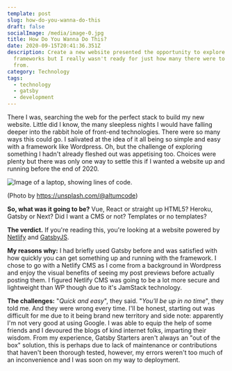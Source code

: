 ```yaml
---
template: post
slug: how-do-you-wanna-do-this
draft: false
socialImage: /media/image-0.jpg
title: How Do You Wanna Do This?
date: 2020-09-15T20:41:36.351Z
description: Create a new website presented the opportunity to explore new
  frameworks but I really wasn't ready for just how many there were to choose
  from.
category: Technology
tags:
  - technology
  - gatsby
  - development
---
```

There I was, searching the web for the perfect stack to build my new website. Little did I know, the many sleepless nights I would have falling deeper into the rabbit hole of front-end technologies. There were so many ways this could go. I salivated at the idea of it all being so simple and easy with a framework like Wordpress. Oh, but the challenge of exploring something I hadn't already fleshed out was appetising too. Choices were plenty but there was only one way to settle this if I wanted a website up and running before the end of 2020.

![Image of a laptop, showing lines of code.](/media/photo-1508830524289-0adcbe822b40.jpg)

(Photo by https://unsplash.com/@altumcode)

**So, what was it going to be?** Vue, React or straight up HTML5? Heroku, Gatsby or Next? Did I want a CMS or not? Templates or no templates?

**The verdict.** If you're reading this, you're looking at a website powered by [Netlify](https://www.netlify.com/) and [GatsbyJS](https://www.gatsbyjs.com/).

**My reasons why:** I had briefly used Gatsby before and was satisfied with how quickly you can get something up and running with the framework. I chose to go with a Netlify CMS as I come from a background in Wordpress and enjoy the visual benefits of seeing my post previews before actually posting them. I figured Netlify CMS was going to be a lot more secure and lightweight than WP though due to it's JamStack technology.

**The challenges:** "*Quick and easy*", they said. "*You'll be up in no time*", they told me. And they were wrong every time. I'll be honest, starting out was difficult for me due to it being brand new territory and side note: apparently I'm not very good at using Google. I was able to equip the help of some friends and I devoured the blogs of kind internet folks, imparting their wisdom. From my experience, Gatsby Starters aren't always an "out of the box" solution, this is perhaps due to lack of maintenance or contributions that haven't been thorough tested, however, my errors weren't too much of an inconvenience and I was soon on my way to deployment.